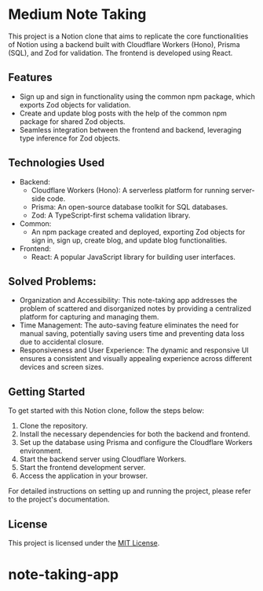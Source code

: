 # Medium Note Taking

This project is a Notion clone that aims to replicate the core functionalities of Notion using a backend built with Cloudflare Workers (Hono), Prisma (SQL), and Zod for validation. The frontend is developed using React.

## Features

- Sign up and sign in functionality using the common npm package, which exports Zod objects for validation.
- Create and update blog posts with the help of the common npm package for shared Zod objects.
- Seamless integration between the frontend and backend, leveraging type inference for Zod objects.

## Technologies Used

- Backend:
  - Cloudflare Workers (Hono): A serverless platform for running server-side code.
  - Prisma: An open-source database toolkit for SQL databases.
  - Zod: A TypeScript-first schema validation library.
- Common:
  - An npm package created and deployed, exporting Zod objects for sign in, sign up, create blog, and update blog functionalities.
- Frontend:
  - React: A popular JavaScript library for building user interfaces.

## Solved Problems:

- Organization and Accessibility: This note-taking app addresses the problem of scattered and disorganized notes by providing a centralized platform for capturing and managing them.
- Time Management: The auto-saving feature eliminates the need for manual saving, potentially saving users time and preventing data loss due to accidental closure.
- Responsiveness and User Experience: The dynamic and responsive UI ensures a consistent and visually appealing experience across different devices and screen sizes.

## Getting Started

To get started with this Notion clone, follow the steps below:

1. Clone the repository.
2. Install the necessary dependencies for both the backend and frontend.
3. Set up the database using Prisma and configure the Cloudflare Workers environment.
4. Start the backend server using Cloudflare Workers.
5. Start the frontend development server.
6. Access the application in your browser.

For detailed instructions on setting up and running the project, please refer to the project's documentation.

## License

This project is licensed under the [MIT License](LICENSE).
# note-taking-app
